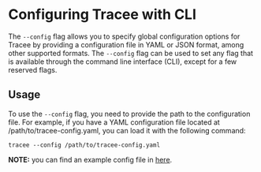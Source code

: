 # Configuring Tracee with CLI

The `--config` flag allows you to specify global configuration options for Tracee by providing a configuration file in YAML or JSON format, among other supported formats. The `--config` flag can be used to set any flag that is available through the command line interface (CLI), except for a few reserved flags.

## Usage

To use the `--config` flag, you need to provide the path to the configuration file. For example, if you have a YAML configuration file located at /path/to/tracee-config.yaml, you can load it with the following command:

```console
tracee --config /path/to/tracee-config.yaml
```
__NOTE:__ you can find an example config file in [here](https://github.com/aquasecurity/tracee/blob/main/examples/config/global_config.yaml).